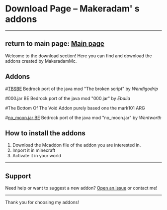 # Download Page – Makeradam' s addons
--------------------------------
return to main page: [Main page](Main.md)
--------------------------------
Welcome to the download section! Here you can find and download the addons created by MakeradamMc.

## Addons

#[TBSBE](tbsbe.md)
Bedrock port of the java mod "The broken script" by *Wendigodrip*

#000.jar BE
Bedrock port of the java mod "000.jar" by *Ebalia*

#The Bottom Of The Void
Addon purely based one the mark101 ARG

#[no_moon.jar BE](no_moon.md)
Bedrock port of the java mod "no_moon.jar" by *Wentworth*
## How to install the addons

1. Download the Mcaddon file of the addon you are interested in.
2. Import it in minecraft
3. Activate it in your world

---

## Support

Need help or want to suggest a new addon? [Open an issue](https://github.com/MakeradamMc/Makeradam-s-addons/issues) or contact me!

---

Thank you for choosing my addons!
